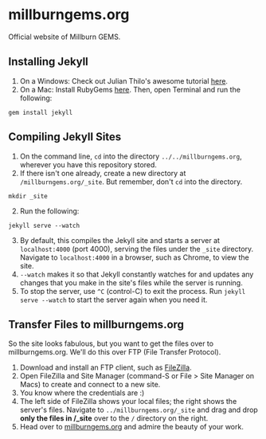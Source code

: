 # millburngems.org
Official website of Millburn GEMS.

## Installing Jekyll
1. On a Windows: Check out Julian Thilo's awesome tutorial [here](http://jekyll-windows.juthilo.com/).
2. On a Mac: Install RubyGems [here](https://rubygems.org/pages/download). Then, open Terminal and run the following:
```
gem install jekyll
```

## Compiling Jekyll Sites
1. On the command line, `cd` into the directory `../../millburngems.org`, wherever you have this repository stored.
2. If there isn't one already, create a new directory at `/millburngems.org/_site`. But remember, don't `cd` into the directory.
```
mkdir _site
```
2. Run the following:
```
jekyll serve --watch
```
3. By default, this compiles the Jekyll site and starts a server at `localhost:4000` (port 4000), serving the files under the `_site` directory. Navigate to `localhost:4000` in a browser, such as Chrome, to view the site.
4. `--watch` makes it so that Jekyll constantly watches for and updates any changes that you make in the site's files while the server is running.
5. To stop the server, use `^C` (control-C) to exit the process. Run `jekyll serve --watch` to start the server again when you need it.

## Transfer Files to millburngems.org
So the site looks fabulous, but you want to get the files over to millburngems.org. We'll do this over FTP (File Transfer Protocol).

1. Download and install an FTP client, such as [FileZilla](https://filezilla-project.org/).
2. Open FileZilla and Site Manager (command-S or File > Site Manager on Macs) to create and connect to a new site.
3. You know where the credentials are :)
4. The left side of FileZilla shows your local files; the right shows the server's files. Navigate to `../millburngems.org/_site` and drag and drop **only the files in /_site** over to the `/` directory on the right.
5. Head over to [millburngems.org](http://millburngems.org) and admire the beauty of your work.
